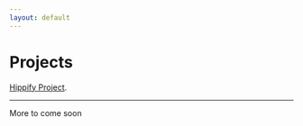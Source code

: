 ```yaml
---
layout: default
---
```


# Projects

[Hippify Project](./hippify-demo/hippify.html).

* * *

More to come soon

